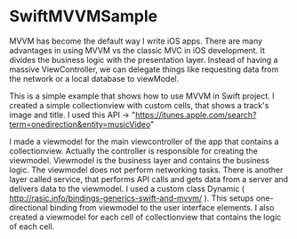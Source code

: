 # SwiftMVVMSample
MVVM has become the default way I write iOS apps. There are many advantages in using MVVM vs the classic MVC in iOS development. It divides the business logic with the presentation layer. Instead of having a massive ViewController, we can delegate things like requesting data from the network or a local database to viewModel.

This is a simple example that shows how to use MVVM in Swift project.
I created a simple collectionview with custom cells, that shows a track's image and title.
I used this API -> "https://itunes.apple.com/search?term=onedirection&entity=musicVideo"


I made a viewmodel for the main viewcontroller of the app that contains a collectionview. Actually the controller is responsible for creating the viewmodel. Viewmodel is the business layer and contains the business logic.
The viewmodel does not perform networking tasks. There is another layer called service, that performs API calls and gets data from a server and delivers data to the viewmodel.
I used a custom class Dynamic<T> ( http://rasic.info/bindings-generics-swift-and-mvvm/ ). This setups one-directional binding from viewmodel to the user interface elements.
I also created a viewmodel for each cell of collectionview that contains the logic of each cell.
